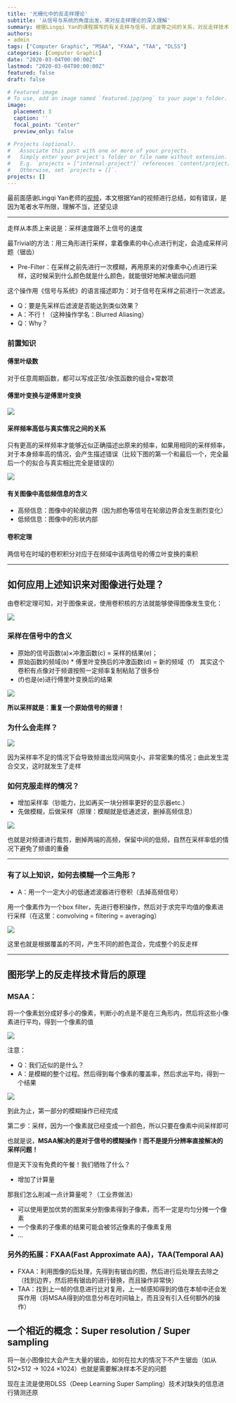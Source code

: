 ```yaml
---
title: '光栅化中的反走样理论'
subtitle: '从信号与系统的角度出发，来对反走样理论的深入理解'
summary: 根据Lingqi Yan的课程撰写的有关走样与信号、滤波等之间的关系，对反走样技术从底层原理进行讨论
authors:
- admin
tags: ["Computer Graphic", "MSAA", "FXAA", "TAA", "DLSS"]
categories: [Computer Graphic]
date: "2020-03-04T00:00:00Z"
lastmod: "2020-03-04T00:00:00Z"
featured: false
draft: false

# Featured image
# To use, add an image named `featured.jpg/png` to your page's folder. 
image:
  placement: 3
  caption: ''
  focal_point: "Center"
  preview_only: false

# Projects (optional).
#   Associate this post with one or more of your projects.
#   Simply enter your project's folder or file name without extension.
#   E.g. `projects = ["internal-project"]` references `content/project/deep-learning/index.md`.
#   Otherwise, set `projects = []`.
projects: []
---
```


最前面感谢Lingqi Yan老师的[视频](https://www.bilibili.com/video/av90798049?p=6)，本文根据Yan的视频进行总结，如有错误，是因为笔者水平所限，理解不当，还望见谅

<hr>

走样从本质上来说是：采样速度跟不上信号的速度

最Trivial的方法：用三角形进行采样，拿着像素的中心点进行判定，会造成采样问题（锯齿）

- Pre-Filter：在采样之前先进行一次模糊，再用原来的对像素中心点进行采样，这时候采到什么颜色就是什么颜色，就能很好地解决锯齿问题

这个操作用《信号与系统》的语言描述即为：对于信号在采样之前进行一次滤波。

- Q：要是先采样后滤波是否能达到类似效果？
- A：不行！（这种操作学名：Blurred Aliasing）
- Q：Why？

### 前置知识

#### 傅里叶级数

对于任意周期函数，都可以写成正弦/余弦函数的组合+常数项

#### 傅里叶变换与逆傅里叶变换

![](DraggedImage.png)

#### 采样频率高低与真实情况之间的关系

只有更高的采样频率才能够近似正确描述出原来的频率，如果用相同的采样频率，对于本身频率高的情况，会产生描述错误（比较下图的第一个和最后一个，完全最后一个的拟合与真实相比完全是错误的）

![](DraggedImage-1.png)

#### 有关图像中高低频信息的含义

- 高频信息：图像中的轮廓边界（因为颜色等信号在轮廓边界会发生剧烈变化）
- 低频信息：图像中的形状内部

#### 卷积定理

两信号在时域的卷积积分对应于在频域中该两信号的傅立叶变换的乘积

<hr>

## 如何应用上述知识来对图像进行处理？

由卷积定理可知，对于图像来说，使用卷积核的方法就能够使得图像发生变化：

![](DraggedImage-2.png)

### 采样在信号中的含义

- 原始的信号函数(a)×冲激函数(c) = 采样的结果(e)；
- 原始函数的频域(b) * 傅里叶变换后的冲激函数(d) = 新的频域（f） 其实这个卷积有点像对于频谱按照一定频率复制粘贴了很多份
- (f)也是(e)进行傅里叶变换后的结果

![](DraggedImage-3.png)

<b>所以采样就是：重复一个原始信号的频谱！</b>

### 为什么会走样？

![](DraggedImage-4.png)

因为采样率不足的情况下会导致频谱出现间隔变小，非常密集的情况；由此发生混合交叉，这时就发生了走样

### 如何克服走样的情况？
- 增加采样率（钞能力，比如再买一块分辨率更好的显示器etc.）
- 先做模糊，后做采样（原理：模糊就是低通滤波，删掉高频信息）

![](DraggedImage-5.png)

也就是对频谱进行裁剪，删掉两端的高频，保留中间的低频，自然在采样率低的情况下避免了频谱的重叠

<hr>

### 有了以上知识，如何去模糊一个三角形？

- A：用一个一定大小的低通滤波器进行卷积（去掉高频信号）

用一个像素作为一个box filter，先进行卷积操作，然后对于求完平均值的像素进行采样（在这里：convolving = filtering = averaging）

![](DraggedImage-6.png)

这里也就是根据覆盖的不同，产生不同的颜色混合，完成整个的反走样

<hr>

## 图形学上的反走样技术背后的原理

### MSAA：

将一个像素划分成好多小的像素，判断小的点是不是在三角形内，然后将这些小像素进行平均，得到一个像素的值

![](DraggedImage-7.png)

注意：

- Q：我们近似的是什么？
- A：是模糊的整个过程。然后得到每个像素的覆盖率，然后求出平均，得到一个结果

![](DraggedImage-8.png)

到此为止，第一部分的模糊操作已经完成

第二步：采样，因为一个像素就已经变成一个颜色，所以只要在像素中间采样即可

也就是说，<b>MSAA解决的是对于信号的模糊操作！而不是提升分辨率直接解决的采样问题！</b>

但是天下没有免费的午餐！我们牺牲了什么？
- 增加了计算量

那我们怎么削减一点计算量呢？（工业界做法）
- 可以使用更加优势的图案来分割像素得到子像素，而不一定是均匀分摊一个像素
- 一个像素的子像素的结果可能会被邻近像素的子像素复用
- ...

### 另外的拓展：FXAA(Fast Approximate AA)，TAA(Temporal AA)

- FXAA：利用图像的后处理，先得到有锯齿的图，然后进行后处理去去除之（找到边界，然后把有锯齿的进行替换，而且操作非常快）
- TAA：找到上一帧的信息进行比对复用，上一帧感知得到的值在本帧中还会发挥作用（将MSAA得到的信息分布在时间轴上，而且没有引入任何额外的操作）

## 一个相近的概念：Super resolution / Super sampling

将一张小图像拉大会产生大量的锯齿，如何在拉大的情况下不产生锯齿（如从512×512 -\> 1024 ×1024）也就是需要解决样本不足的问题

现在主流是使用DLSS（Deep Learning Super Sampling）技术对缺失的信息进行猜测还原